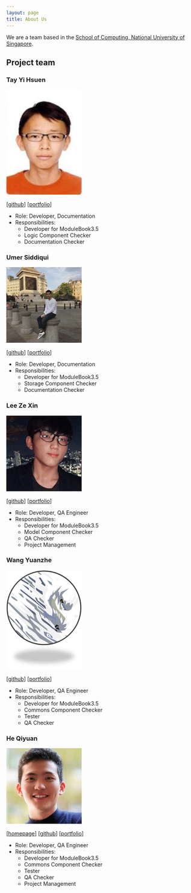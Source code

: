 ```yaml
---
layout: page
title: About Us
---
```


We are a team based in the [School of Computing, National University of Singapore](http://www.comp.nus.edu.sg).

## Project team

### Tay Yi Hsuen

<img src="images/yhtminceraft1010x.png" width="200px">

[[github](https://github.com/yhtMinceraft1010X)]
[[portfolio](team/yhtminceraft1010x.md)]

* Role: Developer, Documentation
* Responsibilities:
    * Developer for ModuleBook3.5
    * Logic Component Checker
    * Documentation Checker

### Umer Siddiqui

<img src="images/umergta.png" width="200px">

[[github](https://github.com/umergta)]
[[portfolio](team/johndoe.md)]

* Role: Developer, Documentation
* Responsibilities:
    * Developer for ModuleBook3.5
    * Storage Component Checker
    * Documentation Checker

### Lee Ze Xin

<img src="images/figo2127.png" width="200px">

[[github](http://github.com/figo2127)]
[[portfolio](team/figo2127.md)]

* Role: Developer, QA Engineer
* Responsibilities:
    * Developer for ModuleBook3.5
    * Model Component Checker
    * QA Checker
    * Project Management

### Wang Yuanzhe

<img src="images/aiwassprime.png" width="200px">

[[github](https://github.com/AiwassPrime)]
[[portfolio](team/johndoe.md)]

* Role: Developer, QA Engineer
* Responsibilities:
    * Developer for ModuleBook3.5
    * Commons Component Checker
    * Tester
    * QA Checker

### He Qiyuan

<img src="images/qy-h00.png" width="200px">

[[homepage](https://qy-h00.github.io/)]
[[github](https://github.com/qy-h00)]
[[portfolio](team/qy-h00.md)]

* Role: Developer, QA Engineer
* Responsibilities:
    * Developer for ModuleBook3.5
    * Commons Component Checker
    * Tester
    * QA Checker
    * Project Management
    




